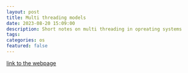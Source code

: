 ```yaml
---
layout: post
title: Multi threading models
date: 2023-08-20 15:09:00
description: Short notes on multi threading in opreating systems
tags: 
categories: os
featured: false
---
```

[link to the webpage](https://sleepy-care-725.notion.site/Multi-Threading-Models-dd338fc55a4642e5acbce56381655ff1?pvs=4)